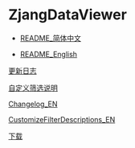 
# ZjangDataViewer

* [README_简体中文]()

* [README_English]()

[更新日志](/docs/更新日志.md)

[自定义筛选说明](/docs/自定义筛选说明.md)

[Changelog_EN](/docs/更新日志_EN.md)

[CustomizeFilterDescriptions_EN](/docs/自定义筛选说明_EN.md)

[下载](https://github.com/123-hcz/ZjangDataViewer/releases)
